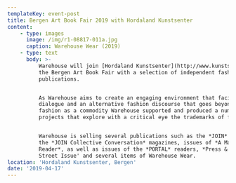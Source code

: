 ```yaml
---
templateKey: event-post
title: Bergen Art Book Fair 2019 with Hordaland Kunstsenter
content:
    - type: images
      image: /img/r1-08817-011a.jpg
      caption: Warehouse Wear (2019)
    - type: text
      body: >-
          Warehouse will join [Hordaland Kunstsenter](http://www.kunstsenter.no) at
          the Bergen Art Book Fair with a selection of independent fashion
          publications.


          As Warehouse aims to create an engaging environment that facilitates
          dialogue and an alternative fashion discourse that goes beyond seeing
          fashion as a commodity Warehouse supported and produced a number of
          projects that explore with a critical eye the trademarks of fashion.


          Warehouse is selling several publications such as the *JOIN* manual and
          the *JOIN Collective Conversation* magazines, issues of *A Magazine
          Reader*, as well as issues of the *PORTAL* readers, *Press & Fold '*The
          Street Issue' and several items of Warehouse Wear.
location: 'Hordaland Kunstsenter, Bergen'
date: '2019-04-17'
---
```

